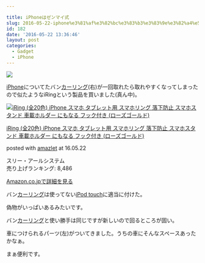 ```yaml
---

title: iPhoneはゼンマイ式
slug: 2016-05-22-iphone%e3%81%af%e3%82%bc%e3%83%b3%e3%83%9e%e3%82%a4%e5%bc%8f
id: 182
date: '2016-05-22 13:36:46'
layout: post
categories:
  - Gadget
  - iPhone
---
```


![](https://cdn-ak.f.st-hatena.com/images/fotolife/p/peipeipe/20190630/20190630171730.jpg)

[iPhone](http://d.hatena.ne.jp/keyword/iPhone)についてたバン[カーリング](http://d.hatena.ne.jp/keyword/%A5%AB%A1%BC%A5%EA%A5%F3%A5%B0)(右)が一回取れたら取れやすくなってしまったので似たようなiRingという製品を買いました(真ん中)。



[![iRing (全20色) iPhone スマホ タブレット用 スマホリング 落下防止 スマホスタンド 車載ホルダー にもなる フック付き (ローズゴールド)](https://cdn-ak.f.st-hatena.com/images/fotolife/p/peipeipe/20190702/20190702230732.jpg)](http://www.amazon.co.jp/exec/obidos/ASIN/B019DDUV44/peipeipe-22/ref=nosim/)



[iRing (全20色) iPhone スマホ タブレット用 スマホリング 落下防止 スマホスタンド 車載ホルダー にもなる フック付き (ローズゴールド)](http://www.amazon.co.jp/exec/obidos/ASIN/B019DDUV44/peipeipe-22/ref=nosim/)

posted with [amazlet](http://www.amazlet.com/ "amazlet") at 16.05.22



スリー・アールシステム  
売り上げランキング: 8,486  




[Amazon.co.jpで詳細を見る](http://www.amazon.co.jp/exec/obidos/ASIN/B019DDUV44/peipeipe-22/ref=nosim/)







バン[カーリング](http://d.hatena.ne.jp/keyword/%A5%AB%A1%BC%A5%EA%A5%F3%A5%B0)は使ってない[iPod touch](http://d.hatena.ne.jp/keyword/iPod%20touch)に適当に付けた。

偽物がいっぱいあるみたいです。

バン[カーリング](http://d.hatena.ne.jp/keyword/%A5%AB%A1%BC%A5%EA%A5%F3%A5%B0)と使い勝手は同じですが新しいので回るところが固い。

車につけられるパーツ(左)がついてきました。うちの車にそんなスペースあったかなぁ。

まぁ便利です。